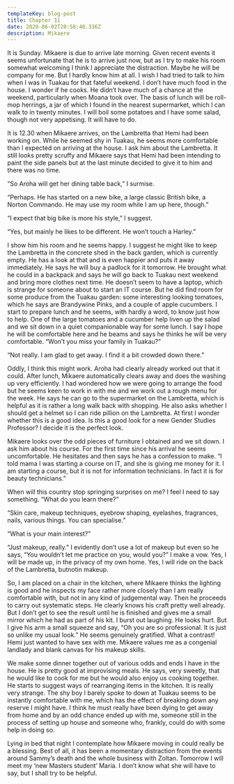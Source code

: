 ```yaml
---
templateKey: blog-post
title: Chapter 11
date: 2020-06-02T20:58:40.336Z
description: Mikaere
---
```

It is Sunday. Mikaere is due to arrive late morning. Given recent events it seems unfortunate that he is to arrive just now, but as I try to make his room somewhat welcoming I think I appreciate the distraction. Maybe he will be company for me. But I hardly know him at all. I wish I had tried to talk to him when I was in Tuakau for that fateful weekend. I don’t have much food in the house. I wonder if he cooks. He didn’t have much of a chance at the weekend, particularly when Moana took over. The basis of lunch will be roll-mop herrings, a jar of which I found in the nearest supermarket, which I can walk to in twenty minutes. I will boil some potatoes and I have some salad, though not very appetising. It will have to do.



It is 12.30 when Mikaere arrives, on the Lambretta that Hemi had been working on. While he seemed shy in Tuakau, he seems more comfortable than I expected on arriving at the house. I ask him about the Lambretta. It still looks pretty scruffy and Mikaere says that Hemi had been intending to paint the side panels but at the last minute decided to give it to him and there was no time.



“So Aroha will get her dining table back,” I surmise.



“Perhaps. He has started on a new bike, a large classic British bike, a Norton Commando. He may use my room while I am up here, though.”



“I expect that big bike is more his style,” I suggest.



“Yes, but mainly he likes to be different. He won’t touch a Harley.”



I show him his room and he seems happy. I suggest he might like to keep the Lambretta in the concrete shed in the back garden, which is currently empty. He has a look at that and is even happier and puts it away immediately. He says he will buy a padlock for it tomorrow. He brought what he could in a backpack and says he will go back to Tuakau next weekend and bring more clothes next time. He doesn’t seem to have a laptop, which is strange for someone about to start an IT course. But he did find room for some produce from the Tuakau garden: some interesting looking tomatoes, which he says are Brandywine Pinks, and a couple of apple cucumbers. I start to prepare lunch and he seems, with hardly a word, to know just how to help. One of the large tomatoes and a cucumber help liven up the salad and we sit down in a quiet companionable way for some lunch. I say I hope he will be comfortable here and he beams and says he thinks he will be very comfortable. “Won’t you miss your family in Tuakau?”



“Not really. I am glad to get away. I find it a bit crowded down there.”



Oddly, I think this might work. Aroha had clearly already worked out that it could. After lunch, Mikaere automatically clears away and does the washing up very efficiently. I had wondered how we were going to arrange the food but he seems keen to work in with me and we work out a rough menu for the week. He says he can go to the supermarket on the Lambretta, which is helpful as it is rather a long walk back with shopping. He also asks whether I should get a helmet so I can ride pillion on the Lambretta. At first I wonder whether this is a good idea. Is this a good look for a new Gender Studies Professor? I decide it is the perfect look.



Mikaere looks over the odd pieces of furniture I obtained and we sit down. I ask him about his course. For the first time since his arrival he seems uncomfortable. He hesitates and then says he has a confession to make. “I told mama I was starting a course on IT, and she is giving me money for it. I am starting a course, but it is not for information technicians. In fact it is for beauty technicians.”



When will this country stop springing surprises on me? I feel I need to say something. “What do you learn there?”



“Skin care, makeup techniques, eyebrow shaping, eyelashes, fragrances, nails, various things. You can specialise.”



“What is your main interest?”



“Just makeup, really.” I evidently don’t use a lot of makeup but even so he says, “You wouldn’t let me practice on you, would you?” I make a vow. Yes, I will be made up, in the privacy of my own home. Yes, I will ride on the back of the Lambretta, butnotin makeup.



So, I am placed on a chair in the kitchen, where Mikaere thinks the lighting is good and he inspects my face rather more closely than I am really comfortable with, but not in any kind of judgemental way. Then he proceeds to carry out systematic steps. He clearly knows his craft pretty well already. But I don’t get to see the result until he is finished and gives me a small mirror which he had as part of his kit. I burst out laughing. He looks hurt. But I give his arm a small squeeze and say, “Oh you are so professional. It is just so unlike my usual look.” He seems genuinely gratified. What a contrast! Hemi just wanted to have sex with me. Mikaere values me as a congenial landlady and blank canvas for his makeup skills.



We make some dinner together out of various odds and ends I have in the house. He is pretty good at improvising meals. He says, very sweetly, that he would like to cook for me but he would also enjoy us cooking together. He starts to suggest ways of rearranging items in the kitchen. It is really very strange. The shy boy I barely spoke to down at Tuakau seems to be instantly comfortable with me, which has the effect of breaking down any reserve I might have. I think he must really have been dying to get away from home and by an odd chance ended up with me, someone still in the process of setting up house and someone who, frankly, could do with some help in doing so.



Lying in bed that night I contemplate how Mikaere moving in could really be a blessing. Best of all, it has been a momentary distraction from the events around Sammy’s death and the whole business with Zoltan. Tomorrow I will meet my ‘new Masters student’ Maria. I don’t know what she will have to say, but I shall try to be helpful.